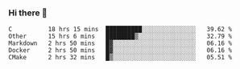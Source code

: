 ### Hi there 👋

<!--
**WShiBin/WShiBin** is a ✨ _special_ ✨ repository because its `README.md` (this file) appears on your GitHub profile.

Here are some ideas to get you started:

- 🔭 I’m currently working on ...
- 🌱 I’m currently learning ...
- 👯 I’m looking to collaborate on ...
- 🤔 I’m looking for help with ...
- 💬 Ask me about ...
- 📫 How to reach me: ...
- 😄 Pronouns: ...
- ⚡ Fun fact: ...
-->

<!--START_SECTION:waka-->
```text
C          18 hrs 15 mins  ██████████░░░░░░░░░░░░░░░   39.62 % 
Other      15 hrs 6 mins   ████████▒░░░░░░░░░░░░░░░░   32.79 % 
Markdown   2 hrs 50 mins   █▓░░░░░░░░░░░░░░░░░░░░░░░   06.16 % 
Docker     2 hrs 50 mins   █▓░░░░░░░░░░░░░░░░░░░░░░░   06.16 % 
CMake      2 hrs 32 mins   █▒░░░░░░░░░░░░░░░░░░░░░░░   05.51 % 
```
<!--END_SECTION:waka-->
